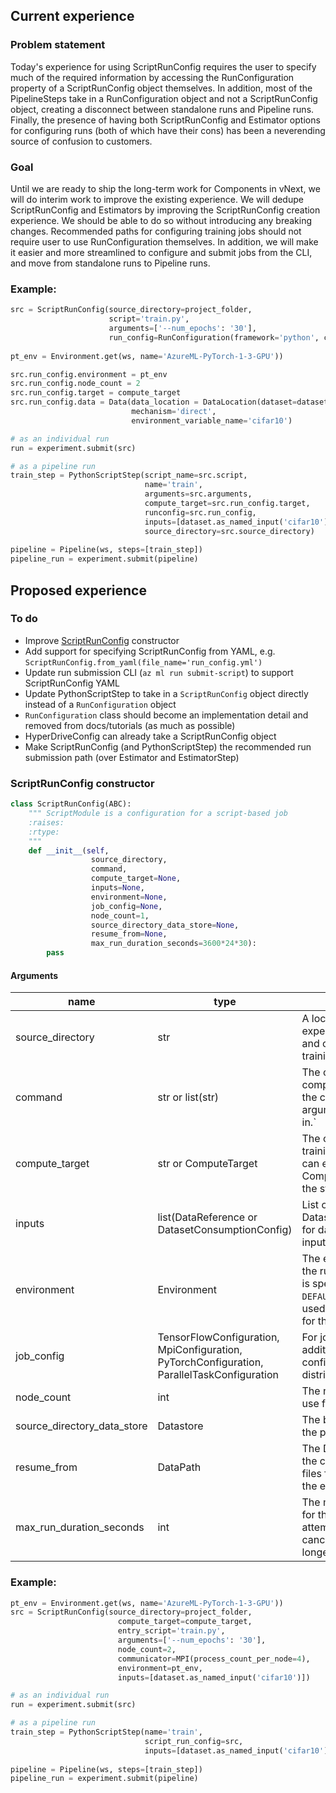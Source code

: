 ## Current experience

### Problem statement
Today's experience for using ScriptRunConfig requires the user to specify much of the required information by accessing the RunConfiguration property of a ScriptRunConfig object themselves. In addition, most of the PipelineSteps take in a RunConfiguration object and not a ScriptRunConfig object, creating a disconnect between standalone runs and Pipeline runs. Finally, the presence of having both ScriptRunConfig and Estimator options for configuring runs (both of which have their cons) has been a neverending source of confusion to customers.

### Goal
Until we are ready to ship the long-term work for Components in vNext, we will do interim work to improve the existing experience. We will dedupe ScriptRunConfig and Estimators by improving the ScriptRunConfig creation experience. We should be able to do so without introducing any breaking changes. Recommended paths for configuring training jobs should not require user to use RunConfiguration themselves. In addition, we will make it easier and more streamlined to configure and submit jobs from the CLI, and move from standalone runs to Pipeline runs.

### Example:
```python
src = ScriptRunConfig(source_directory=project_folder, 
                      script='train.py', 
                      arguments=['--num_epochs': '30'], 
                      run_config=RunConfiguration(framework='python', communicator='Mpi'))
                                
pt_env = Environment.get(ws, name='AzureML-PyTorch-1-3-GPU'))

src.run_config.environment = pt_env
src.run_config.node_count = 2
src.run_config.target = compute_target
src.run_config.data = Data(data_location = DataLocation(dataset=dataset), 
                           mechanism='direct', 
                           environment_variable_name='cifar10')

# as an individual run
run = experiment.submit(src)

# as a pipeline run
train_step = PythonScriptStep(script_name=src.script,
                              name='train',
                              arguments=src.arguments,
                              compute_target=src.run_config.target,
                              runconfig=src.run_config,
                              inputs=[dataset.as_named_input('cifar10')],
                              source_directory=src.source_directory)
                              
pipeline = Pipeline(ws, steps=[train_step])
pipeline_run = experiment.submit(pipeline)
```



## Proposed experience
### To do
- Improve [ScriptRunConfig](https://docs.microsoft.com/en-us/python/api/azureml-core/azureml.core.scriptrunconfig?view=azure-ml-py) constructor
- Add support for specifying ScriptRunConfig from YAML, e.g. `ScriptRunConfig.from_yaml(file_name='run_config.yml')`
- Update run submission CLI (`az ml run submit-script`) to support ScriptRunConfig YAML
- Update PythonScriptStep to take in a `ScriptRunConfig` object directly instead of a `RunConfiguration` object
- `RunConfiguration` class should become an implementation detail and removed from docs/tutorials (as much as possible)
- HyperDriveConfig can already take a ScriptRunConfig object
- Make ScriptRunConfig (and PythonScriptStep) the recommended run submission path (over Estimator and EstimatorStep)

### ScriptRunConfig constructor
```python
class ScriptRunConfig(ABC):
	""" ScriptModule is a configuration for a script-based job
	:raises:
	:rtype:
	"""
	def __init__(self,
                  source_directory,
                  command,
                  compute_target=None,
                  inputs=None,
                  environment=None, 
                  job_config=None, 
                  node_count=1,
                  source_directory_data_store=None,
                  resume_from=None,
                  max_run_duration_seconds=3600*24*30):
		pass
```

#### Arguments
| name | type | description |
| ---- | ---- | ----------- |
| source_directory | str | A local directory containing experiment configuration and code files needed for a training job. |
| command | str or list(str) | The command to run on the compute target including the command-line arguments to pass to the in.` |
| compute_target | str or ComputeTarget | The compute target where training will happen. This can either be a ComputeTarget object or the string "local". |
| inputs | list(DataReference or DatasetConsumptionConfig) | List of DataReference or DatasetConsumptionConfig for datasets to use as inputs for run. |
| environment | Environment | The environment to use for the run. If no environment is specified, `DEFAULT_CPU_IMAGE` will be used as the Docker image for the run. |
| job_config | TensorFlowConfiguration, MpiConfiguration, PyTorchConfiguration, ParallelTaskConfiguration | For jobs that require additional job-specific configurations, e.g. distributed training jobs. |
| node_count | int | The number of nodes to use for the job. |
| source_directory_data_store | Datastore | The backing datastore for the project share. |
| resume_from | DataPath | The DataPath containing the checkpoint or model files from which to resume the experiment. |
| max_run_duration_seconds | int | The maximum time allowed for the run. The system will attempt to automatically cancel the run if it took longer than this value. |


### Example:
```python
pt_env = Environment.get(ws, name='AzureML-PyTorch-1-3-GPU'))
src = ScriptRunConfig(source_directory=project_folder,
                        compute_target=compute_target,
                        entry_script='train.py',
                        arguments=['--num_epochs': '30'],
                        node_count=2,
                        communicator=MPI(process_count_per_node=4),
                        environment=pt_env,
                        inputs=[dataset.as_named_input('cifar10')])

# as an individual run
run = experiment.submit(src)

# as a pipeline run
train_step = PythonScriptStep(name='train',
                              script_run_config=src,
                              inputs=[dataset.as_named_input('cifar10')])
                              
pipeline = Pipeline(ws, steps=[train_step])
pipeline_run = experiment.submit(pipeline)
```
